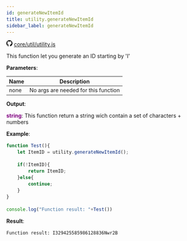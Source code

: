 ```yaml
---
id: generateNewItemId
title: utility.generateNewItemId
sidebar_label: generateNewItemId
---
```

![](/img/github.png) [core/util/utility.js](https://github.com/TrustedSourceLeaks/LeakedServer/blob/master/core/util/utility.js#L85)

This function let you generate an ID starting by 'I'

**Parameters**:

Name  |   Description 
----------- |   -----------
none  |  No args are needed for this function


**Output**:

**<font color="purple">string</font>**: This function return a string wich contain a set of characters + numbers


**Example**:
```js
function Test(){
    let ItemID = utility.generateNewItemId();

    if(!ItemID){
        return ItemID;
    }else{
        continue;
    }
}

console.log("Function result: "+Test())
```

**Result**:
```
Function result: I329425585986128836Nwr2B
```